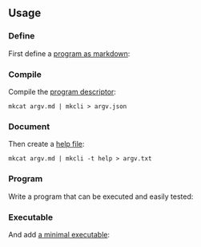 ## Usage

### Define

First define a [program as markdown](/doc/example/argv.md):

<? @source {markdown} ../example/argv.md ?>

### Compile

Compile the [program descriptor](/doc/example/argv.json):

```shell
mkcat argv.md | mkcli > argv.json
```

<? @source {json} ../example/argv.json ?>

### Document

Then create a [help file](/doc/example/argv.txt):

```shell
mkcat argv.md | mkcli -t help > argv.txt
```

<? @source {} ../example/argv.txt ?>

### Program

Write a program that can be executed and easily tested:

<? @source {javascript=s/\.\.\/index/mkcli/gm} ../example/argv.js ?>

### Executable

And add [a minimal executable](/doc/example/argv):

<? @source {javascript} ../example/argv ?>
